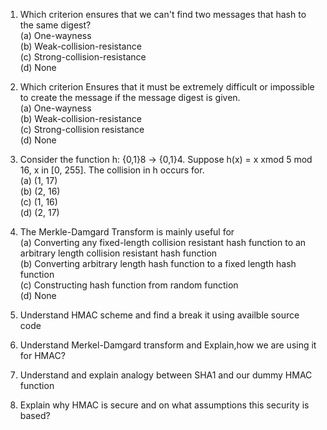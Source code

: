 1. Which criterion ensures that we can't find two messages that hash to the same digest?  
  (a) One-wayness  
  (b) Weak-collision-resistance  
  (c) Strong-collision-resistance   
  (d) None  

2. Which criterion Ensures that it must be extremely difficult or impossible to create the message if the message digest is given.  
  (a) One-wayness  
  (b) Weak-collision-resistance  
  (c) Strong-collision resistance  
  (d) None  

3. Consider the function h: {0,1}8 -> {0,1}4. Suppose h(x) = x xmod 5 mod 16, x in [0, 255]. The collision in h occurs for.  
  (a) (1, 17)  
  (b) (2, 16)  
  (c) (1, 16)  
  (d) (2, 17)  

4. The Merkle-Damgard Transform is mainly useful for    
  (a) Converting any fixed-length collision resistant hash function to an arbitrary length collision resistant hash function   
  (b) Converting arbitrary length hash function to a fixed length hash function  
  (c) Constructing hash function from random function   
  (d) None  

5. Understand HMAC scheme and find a break it using availble source code  
6. Understand Merkel-Damgard transform and Explain,how we are using it for HMAC?  
7. Understand and explain analogy between SHA1 and our dummy HMAC function  
8. Explain why HMAC is secure and on what assumptions this security is based?  